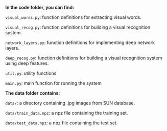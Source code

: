 

**In the code folder, you can find:**

`visual_words.py`: function definitions for extracting visual words. 

`visual_recog.py`: function definitions for building a visual recognition system.

`network_layers.py`: function definitions for implementing deep network layers.

`deep_recog.py`: function definitions for building a visual recognition system using deep features. 

`util.py`: utility functions 

`main.py`: main function for running the system 

**The data folder contains:** 

`data/`: a directory containing .jpg images from SUN database.

`data/train_data.npz`: a npz file containing the training set. 

`data/test_data.npz`: a npz file containing the test set.